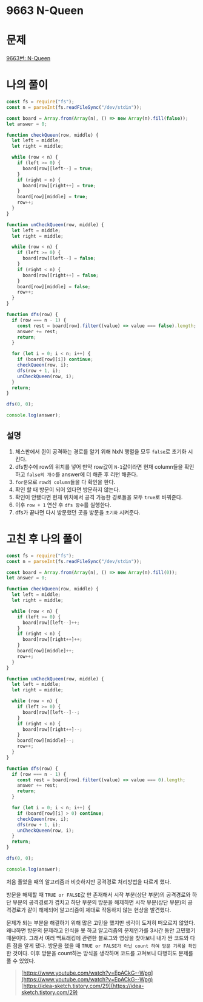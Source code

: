 # 9663 N-Queen

# 문제

[9663번: N-Queen](https://www.acmicpc.net/problem/9663)

# 나의 풀이

```jsx
const fs = require("fs");
const n = parseInt(fs.readFileSync("/dev/stdin"));

const board = Array.from(Array(n), () => new Array(n).fill(false));
let answer = 0;

function checkQueen(row, middle) {
  let left = middle;
  let right = middle;

  while (row < n) {
    if (left >= 0) {
      board[row][left--] = true;
    }
    if (right < n) {
      board[row][right++] = true;
    }
    board[row][middle] = true;
    row++;
  }
}

function unCheckQueen(row, middle) {
  let left = middle;
  let right = middle;

  while (row < n) {
    if (left >= 0) {
      board[row][left--] = false;
    }
    if (right < n) {
      board[row][right++] = false;
    }
    board[row][middle] = false;
    row++;
  }
}

function dfs(row) {
  if (row === n - 1) {
    const rest = board[row].filter((value) => value === false).length;
    answer += rest;
    return;
  }

  for (let i = 0; i < n; i++) {
    if (board[row][i]) continue;
    checkQueen(row, i);
    dfs(row + 1, i);
    unCheckQueen(row, i);
  }
  return;
}

dfs(0, 0);

console.log(answer);
```

## 설명

1. 체스판에서 퀸이 공격하는 경로를 알기 위해 NxN 행렬을 모두 `false`로 초기화 시킨다.
2. dfs함수에 row의 위치를 넣어 만약 row값이 `N-1`값이라면 현재 column들을 확인하고 `false의 개수`를 answer에 더 해준 후 리턴 해준다.
3. `for문`으로 `row의 column`들을 다 확인을 한다.
4. 확인 할 때 방문이 되어 있다면 방문하지 않는다.
5. 확인이 안됐다면 현재 위치에서 공격 가능한 경로들을 모두 `true`로 바꿔준다.
6. 이후 `row + 1` 연산 후 `dfs 함수`를 실행한다.
7. dfs가 끝나면 다시 방문했던 곳을 방문을 `초기화` 시켜준다.

# 고친 후 나의 풀이

```jsx
const fs = require("fs");
const n = parseInt(fs.readFileSync("/dev/stdin"));

const board = Array.from(Array(n), () => new Array(n).fill(0));
let answer = 0;

function checkQueen(row, middle) {
  let left = middle;
  let right = middle;

  while (row < n) {
    if (left >= 0) {
      board[row][left--]++;
    }
    if (right < n) {
      board[row][right++]++;
    }
    board[row][middle]++;
    row++;
  }
}

function unCheckQueen(row, middle) {
  let left = middle;
  let right = middle;

  while (row < n) {
    if (left >= 0) {
      board[row][left--]--;
    }
    if (right < n) {
      board[row][right++]--;
    }
    board[row][middle]--;
    row++;
  }
}

function dfs(row) {
  if (row === n - 1) {
    const rest = board[row].filter((value) => value === 0).length;
    answer += rest;
    return;
  }

  for (let i = 0; i < n; i++) {
    if (board[row][i] > 0) continue;
    checkQueen(row, i);
    dfs(row + 1, i);
    unCheckQueen(row, i);
  }
  return;
}

dfs(0, 0);

console.log(answer);
```

처음 풀었을 때의 알고리즘과 비슷하지만 공격경로 처리방법을 다르게 했다.

방문을 해제할 때 `TRUE or FALSE`값 만 존재해서 시작 부분(상단 부분)의 공격경로와 하단 부분의 공격경로가 겹치고 하단 부분의 방문을 해제하면 시작 부분(상단 부분)의 공격경로가 같이 해제되어 알고리즘이 제대로 작동하지 않는 현상을 발견했다.

문제가 되는 부분을 해결하기 위해 많은 고민을 했지만 생각이 도저히 떠오르지 않았다. 왜냐하면 방문의 문제라고 인식을 못 하고 알고리즘의 문제인가를 3시간 동안 고민했기 때문이다. 그래서 여러 백트래킹에 관련한 블로그와 영상을 찾아보니 내가 짠 코드와 다른 점을 알게 됐다. 방문을 했을 때 `TRUE or FALSE가 아닌 count 하여 방문 기록을 확인` 한 것이다. 이후 방문을 count하는 방식을 생각하며 코드를 고쳐보니 다행히도 문제를 풀 수 있었다.

> [https://www.youtube.com/watch?v=EpACkG--Wpg](https://www.youtube.com/watch?v=EpACkG--Wpg)  
> [https://idea-sketch.tistory.com/29](https://idea-sketch.tistory.com/29)
